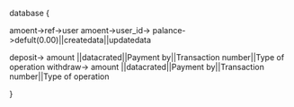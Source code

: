 database {

amoent->ref->user
amoent->user_id-> palance->defult(0.00)||createdata||updatedata

deposit->  amount ||datacrated||Payment by||Transaction number||Type of operation
withdraw-> amount ||datacrated||Payment by||Transaction number||Type of operation

}
